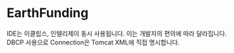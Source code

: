 # EarthFunding
IDE는 이클립스, 인텔리제이 동시 사용됩니다. 이는 개발자의 편의에 따라 달라집니다.<br/>
DBCP 사용으로 Connection은 Tomcat XML에 직접 명시합니다.
